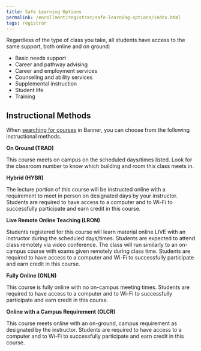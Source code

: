 ```yaml
---
title: Safe Learning Options
permalink: /enrollment/registrar/safe-learning-options/index.html
tags: registrar
---
```


Regardless of the type of class you take, all students have access to the same support, both online and on ground:

*   Basic needs support
*   Career and pathway advising
*   Career and employment services
*   Counseling and ability services
*   Supplemental instruction
*   Student life
*   Training

## Instructional Methods

When [searching for courses](https://ssb-prod.ec.commnet.edu/pls/x/bzskfcls.P_CrseSearch) in Banner, you can choose from the following instructional methods.

**On Ground (TRAD)**

This course meets on campus on the scheduled days/times listed. Look for the classroom number to know which building and room this class meets in.

**Hybrid (HYBR)**

The lecture portion of this course will be instructed online with a requirement to meet in person on designated days by your instructor. Students are required to have access to a computer and to Wi-Fi to successfully participate and earn credit in this course.

**Live Remote Online Teaching (LRON)**

Students registered for this course will learn material online LIVE with an instructor during the scheduled days/times. Students are expected to attend class remotely via video conference. The class will run similarly to an on-campus course with exams given remotely during class time. Students are required to have access to a computer and Wi-Fi to successfully participate and earn credit in this course.

**Fully Online (ONLN)**

This course is fully online with no on-campus meeting times. Students are required to have access to a computer and to Wi-Fi to successfully participate and earn credit in this course.

**Online with a Campus Requirement (OLCR)**

This course meets online with an on-ground, campus requirement as designated by the instructor. Students are required to have access to a computer and to Wi-Fi to successfully participate and earn credit in this course.
